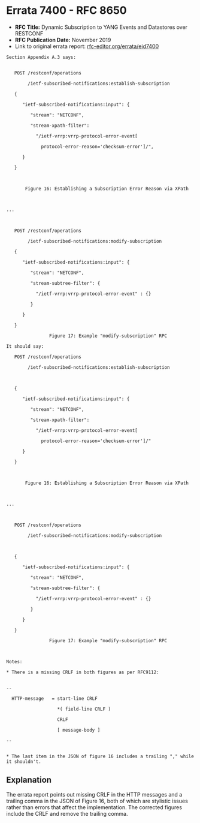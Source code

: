 # Errata 7400 - RFC 8650

- **RFC Title:** Dynamic Subscription to YANG Events and Datastores over RESTCONF
- **RFC Publication Date:** November 2019
- Link to original errata report: [rfc-editor.org/errata/eid7400](https://www.rfc-editor.org/errata/eid7400)

```
Section Appendix A.3 says:


   POST /restconf/operations
        /ietf-subscribed-notifications:establish-subscription
   {
      "ietf-subscribed-notifications:input": {
         "stream": "NETCONF",
         "stream-xpath-filter":
           "/ietf-vrrp:vrrp-protocol-error-event[
             protocol-error-reason='checksum-error']/",
      }
   }

       Figure 16: Establishing a Subscription Error Reason via XPath

...

   POST /restconf/operations
        /ietf-subscribed-notifications:modify-subscription
   {
      "ietf-subscribed-notifications:input": {
         "stream": "NETCONF",
         "stream-subtree-filter": {
           "/ietf-vrrp:vrrp-protocol-error-event" : {}
         }
      }
   }
                Figure 17: Example "modify-subscription" RPC

It should say:

   POST /restconf/operations
        /ietf-subscribed-notifications:establish-subscription

   {
      "ietf-subscribed-notifications:input": {
         "stream": "NETCONF",
         "stream-xpath-filter":
           "/ietf-vrrp:vrrp-protocol-error-event[
             protocol-error-reason='checksum-error']/"
      }
   }

       Figure 16: Establishing a Subscription Error Reason via XPath

...

   POST /restconf/operations
        /ietf-subscribed-notifications:modify-subscription

   {
      "ietf-subscribed-notifications:input": {
         "stream": "NETCONF",
         "stream-subtree-filter": {
           "/ietf-vrrp:vrrp-protocol-error-event" : {}
         }
      }
   }
                Figure 17: Example "modify-subscription" RPC


Notes:

* There is a missing CRLF in both figures as per RFC9112:

--
  HTTP-message   = start-line CRLF
                   *( field-line CRLF )
                   CRLF
                   [ message-body ]
--

* The last item in the JSON of figure 16 includes a trailing "," while it shouldn't.
```

## Explanation

The errata report points out missing CRLF in the HTTP messages and a trailing comma in the JSON of Figure 16, both of which are stylistic issues rather than errors that affect the implementation. The corrected figures include the CRLF and remove the trailing comma.
